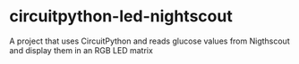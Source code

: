 # circuitpython-led-nightscout
A project that uses CircuitPython and reads glucose values from Nigthscout and display them in an RGB LED matrix
